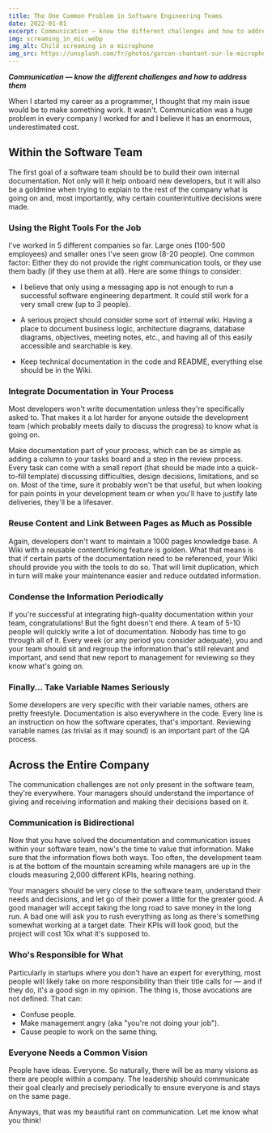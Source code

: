 ```yaml
---
title: The One Common Problem in Software Engineering Teams
date: 2022-01-01
excerpt: Communication — know the different challenges and how to address them.
img: screaming_in_mic.webp
img_alt: Child screaming in a microphone
img_src: https://unsplash.com/fr/photos/garcon-chantant-sur-le-microphone-avec-filtre-anti-pop-ASKeuOZqhYU
---
```


___Communication — know the different challenges and how to address them___

When I started my career as a programmer, I thought that my main issue would be to make something work. It
wasn't. Communication was a huge problem in every company I worked for and I believe it has an enormous,
underestimated cost.

## Within the Software Team

The first goal of a software team should be to build their own internal documentation. Not only will it help
onboard new developers, but it will also be a goldmine when trying to explain to the rest of the company what
is going on and, most importantly, why certain counterintuitive decisions were made.

### Using the Right Tools For the Job

I've worked in 5 different companies so far. Large ones (100-500 employees) and smaller ones I've seen grow
(8-20 people). One common factor: Either they do not provide the right communication tools, or they use them
badly (if they use them at all). Here are some things to consider:

- I believe that only using a messaging app is not enough to run a successful software engineering department.
It could still work for a very small crew (up to 3 people).

- A serious project should consider some sort of internal wiki. Having a place to document business logic,
  architecture diagrams, database diagrams, objectives, meeting notes, etc., and having all of this easily
  accessible and searchable is key.
- Keep technical documentation in the code and README, everything else should be in the Wiki.

### Integrate Documentation in Your Process

Most developers won't write documentation unless they're specifically asked to. That makes it a lot harder for
anyone outside the development team (which probably meets daily to discuss the progress) to know what is going on.

Make documentation part of your process, which can be as simple as adding a column to your tasks board and a step
in the review process. Every task can come with a small report (that should be made into a quick-to-fill template)
discussing difficulties, design decisions, limitations, and so on. Most of the time, sure it probably won't be that
useful, but when looking for pain points in your development team or when you'll have to justify late deliveries,
they'll be a lifesaver.

### Reuse Content and Link Between Pages as Much as Possible

Again, developers don't want to maintain a 1000 pages knowledge base. A Wiki with a reusable content/linking feature
is golden. What that means is that if certain parts of the documentation need to be referenced, your Wiki should provide
you with the tools to do so. That will limit duplication, which in turn will make your maintenance easier and reduce
outdated information.

### Condense the Information Periodically

If you're successful at integrating high-quality documentation within your team, congratulations! But the fight doesn't
end there. A team of 5-10 people will quickly write a lot of documentation. Nobody has time to go through all of it.
Every week (or any period you consider adequate), you and your team should sit and regroup the information that's still
relevant and important, and send that new report to management for reviewing so they know what's going on.

### Finally… Take Variable Names Seriously

Some developers are very specific with their variable names, others are pretty freestyle. Documentation is also everywhere
in the code. Every line is an instruction on how the software operates, that's important. Reviewing variable names (as trivial
as it may sound) is an important part of the QA process.

## Across the Entire Company

The communication challenges are not only present in the software team, they're everywhere. Your managers should understand
the importance of giving and receiving information and making their decisions based on it.

### Communication is Bidirectional

Now that you have solved the documentation and communication issues within your software team, now's the time to value that
information. Make sure that the information flows both ways. Too often, the development team is at the bottom of the mountain
screaming while managers are up in the clouds measuring 2,000 different KPIs, hearing nothing.

Your managers should be very close to the software team, understand their needs and decisions, and let go of their power a
little for the greater good. A good manager will accept taking the long road to save money in the long run. A bad one will
ask you to rush everything as long as there's something somewhat working at a target date. Their KPIs will look good, but
the project will cost 10x what it's supposed to.

### Who's Responsible for What

Particularly in startups where you don't have an expert for everything, most people will likely take on more responsibility
than their title calls for — and if they do, it's a good sign in my opinion. The thing is, those avocations are not defined.
That can:

- Confuse people.
- Make management angry (aka "you're not doing your job").
- Cause people to work on the same thing.

### Everyone Needs a Common Vision

People have ideas. Everyone. So naturally, there will be as many visions as there are people within a company. The leadership
should communicate their goal clearly and precisely periodically to ensure everyone is and stays on the same page.

Anyways, that was my beautiful rant on communication. Let me know what you think!
